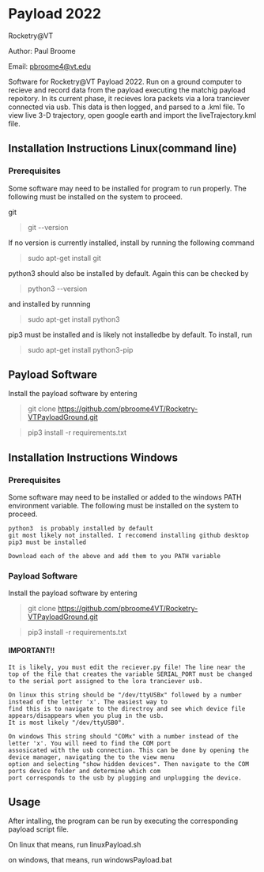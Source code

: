 # Payload 2022

Rocketry@VT
 
Author: Paul Broome

Email: pbroome4@vt.edu

Software for Rocketry@VT Payload 2022. Run on a ground computer to recieve and record data from the payload executing the matchig payload repoitory. In its current phase, it recieves lora packets via a lora tranciever connected via usb. This data is then logged, and parsed to a .kml file. To view live 3-D trajectory, open google earth and import the liveTrajectory.kml file.

## Installation Instructions  Linux(command line)

### Prerequisites
Some software may need to be installed for program to run properly. The following must be installed on the system to proceed.

git

> git --version

If no version is currently installed,
install by running the following command

> sudo apt-get install git
 

python3  should also be installed by default. Again this can be checked by

> python3 --version

and installed by runnning

>sudo apt-get install python3


pip3 must be installed and is likely not installedbe by default. To install, run

> sudo apt-get install python3-pip
 
## Payload Software
Install the payload software by entering

> git clone https://github.com/pbroome4VT/Rocketry-VTPayloadGround.git

> pip3 install -r requirements.txt


## Installation Instructions Windows
### Prerequisites
Some software may need to be installed or added to the windows PATH environment variable. The following must be installed on the system to proceed.

    python3  is probably installed by default
    git most likely not installed. I reccomend installing github desktop
    pip3 must be installed

    Download each of the above and add them to you PATH variable
 
 
### Payload Software
Install the payload software by entering

> git clone https://github.com/pbroome4VT/Rocketry-VTPayloadGround.git

> pip3 install -r requirements.txt

#### IMPORTANT!!
    It is likely, you must edit the reciever.py file! The line near the top of the file that creates the variable SERIAL_PORT must be changed to the serial port assigned to the lora tranciever usb. 
    
    On linux this string should be "/dev/ttyUSBx" followed by a number instead of the letter 'x'. The easiest way to
    find this is to navigate to the directroy and see which device file appears/disappears when you plug in the usb.
    It is most likely "/dev/ttyUSB0".
    
    On windows This string should "COMx" with a number instead of the letter 'x'. You will need to find the COM port
    assosicated with the usb connection. This can be done by opening the device manager, navigating the to the view menu
    option and selecting "show hidden devices". Then navigate to the COM ports device folder and determine which com
    port corresponds to the usb by plugging and unplugging the device.



## Usage
After intalling, the program can be run by executing the corresponding payload script file.

On linux that means, run linuxPayload.sh

on windows, that means, run windowsPayload.bat
